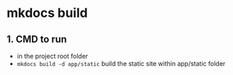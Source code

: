 # mkdocs build
## 1. CMD to run
- in the project root folder
- `mkdocs build -d app/static` build the static site within app/static folder
